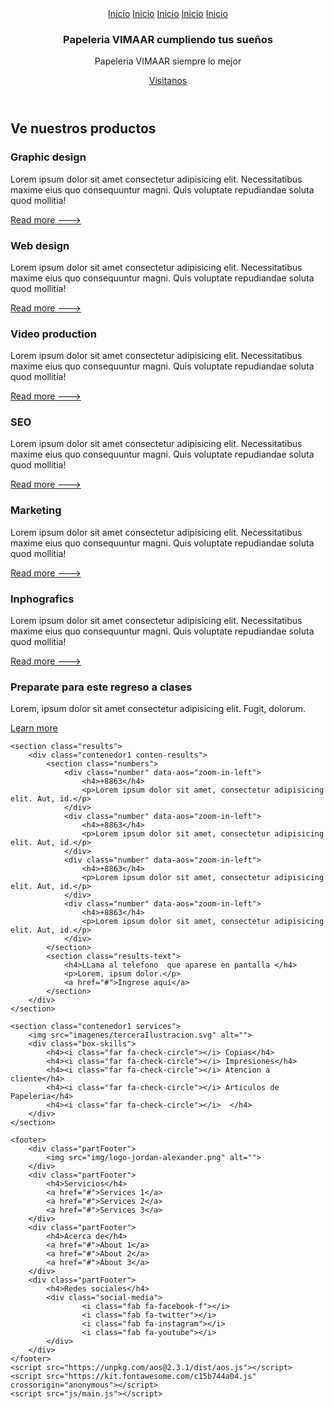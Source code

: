 <!DOCTYPE html>
<html lang="es">

<head>
    <meta charset="UTF-8">
    <meta name="viewport" content="width=device-width, initial-scale=1.0">
    <meta http-equiv="X-UA-Compatible" content="ie=edge">
    <title>Papeleria VIMAAR</title>
    <link rel="stylesheet" href="STYLE.css">
    <link href="https://fonts.googleapis.com/css?family=Roboto:100,300,400,700&display=swap" rel="stylesheet">
    <link href="https://unpkg.com/aos@2.3.1/dist/aos.css" rel="stylesheet">
</head>

<body>
    <header>
        <nav>
            <section class="contenedor nav">
                <div class="logo">
                    <img src="imagenes/logo.jpg" alt="">
                </div>
                <div class="enlaces-header">
                    <a href="#">Inicio</a>
                    <a href="#">Inicio</a>
                    <a href="#">Inicio</a>
                    <a href="#">Inicio</a>
                    <a href="#">Inicio</a>
                </div>
                <div class="hamburguer">
                    <i class="fas fa-bars"></i>
                </div>
            </section>
        </nav>
        <div class="contenedor">
            <section class="contenido-header">
                <section class="textos-header">
                    <h1>Papeleria VIMAAR cumpliendo tus sueños</h1>
                    <p class="pape"  >Papeleria VIMAAR  siempre lo mejor</p>
                    <a href="#">Visitanos</a>
                </section>
                <img src="imagenes/primeraIlustracion.svg" alt="">
            </section>
        </div>
    </header>
    <section class="about-us">
        <div class="contenedor1">
            <h2 class="titulo">Ve nuestros productos</h2>
            <div class="contenedor-articulo">
                <div class="articulo" data-aos="zoom-in-right">
                    <i class="fas fa-pen-fancy"></i>
                    <h3>Graphic design</h3>
                    <p>Lorem ipsum dolor sit amet consectetur adipisicing elit. Necessitatibus maxime eius quo
                        consequuntur magni. Quis voluptate repudiandae soluta quod mollitia!</p>
                    <a href="#">Read more ---></a>
                </div>
                <div class="articulo" data-aos="zoom-in-right">
                    <i class="fas fa-code"></i>
                    <h3>Web design</h3>
                    <p>Lorem ipsum dolor sit amet consectetur adipisicing elit. Necessitatibus maxime eius quo
                        consequuntur magni. Quis voluptate repudiandae soluta quod mollitia!</p>
                    <a href="#">Read more ---></a>
                </div>
                <div class="articulo" data-aos="zoom-in-right">
                    <i class="fas fa-cog"></i>
                    <h3>Video production</h3>
                    <p>Lorem ipsum dolor sit amet consectetur adipisicing elit. Necessitatibus maxime eius quo
                        consequuntur magni. Quis voluptate repudiandae soluta quod mollitia!</p>
                    <a href="#">Read more ---></a>
                </div>
                <div class="articulo" data-aos="zoom-in-right">
                    <i class="fas fa-chart-pie"></i>
                    <h3>SEO</h3>
                    <p>Lorem ipsum dolor sit amet consectetur adipisicing elit. Necessitatibus maxime eius quo
                        consequuntur magni. Quis voluptate repudiandae soluta quod mollitia!</p>
                    <a href="#">Read more ---></a>
                </div>
                <div class="articulo" data-aos="zoom-in-right">
                    <i class="fas fa-comments"></i>
                    <h3>Marketing</h3>
                    <p>Lorem ipsum dolor sit amet consectetur adipisicing elit. Necessitatibus maxime eius quo
                        consequuntur magni. Quis voluptate repudiandae soluta quod mollitia!</p>
                    <a href="#">Read more ---></a>
                </div>
                <div class="articulo" data-aos="zoom-in-right">
                    <i class="fas fa-chart-bar"></i>
                    <h3>Inphografics</h3>
                    <p>Lorem ipsum dolor sit amet consectetur adipisicing elit. Necessitatibus maxime eius quo
                        consequuntur magni. Quis voluptate repudiandae soluta quod mollitia!</p>
                    <a href="#">Read more ---></a>
                </div>
            </div>
        </div>
    </section>
    <section class="questions contenedor">
        <section class="textos-questions">
            <h1>Preparate para este regreso a clases</h1>
            <p>Lorem, ipsum dolor sit amet consectetur adipisicing elit. Fugit, dolorum.</p>
            <a href="#">Learn more</a>
        </section>
        <img src="imagenes/clases.svg" alt="" data-aos="zoom-out-up" data-aos-duration="2000">
    </section>

    <section class="results">
        <div class="contenedor1 conten-results">
            <section class="numbers">
                <div class="number" data-aos="zoom-in-left">
                    <h4>+8863</h4>
                    <p>Lorem ipsum dolor sit amet, consectetur adipisicing elit. Aut, id.</p>
                </div>
                <div class="number" data-aos="zoom-in-left">
                    <h4>+8863</h4>
                    <p>Lorem ipsum dolor sit amet, consectetur adipisicing elit. Aut, id.</p>
                </div>
                <div class="number" data-aos="zoom-in-left">
                    <h4>+8863</h4>
                    <p>Lorem ipsum dolor sit amet, consectetur adipisicing elit. Aut, id.</p>
                </div>
                <div class="number" data-aos="zoom-in-left">
                    <h4>+8863</h4>
                    <p>Lorem ipsum dolor sit amet, consectetur adipisicing elit. Aut, id.</p>
                </div>
            </section>
            <section class="results-text">
                <h4>LLama al telefono  que aparese en pantalla </h4>
                <p>Lorem, ipsum dolor.</p>
                <a href="#">Ingrese aquí</a>
            </section>
        </div>
    </section>

    <section class="contenedor1 services">
        <img src="imagenes/terceraIlustracion.svg" alt="">
        <div class="box-skills">
            <h4><i class="far fa-check-circle"></i> Copias</h4>
            <h4><i class="far fa-check-circle"></i> Impresiones</h4>
            <h4><i class="far fa-check-circle"></i> Atencion a cliente</h4>
            <h4><i class="far fa-check-circle"></i> Articulos de Papeleria</h4>
            <h4><i class="far fa-check-circle"></i>  </h4>
        </div>
    </section>

    <footer>
        <div class="partFooter">
            <img src="img/logo-jordan-alexander.png" alt="">
        </div>
        <div class="partFooter">
            <h4>Servicios</h4>
            <a href="#">Services 1</a>
            <a href="#">Services 2</a>
            <a href="#">Services 3</a>
        </div>
        <div class="partFooter">
            <h4>Acerca de</h4>
            <a href="#">About 1</a>
            <a href="#">About 2</a>
            <a href="#">About 3</a>
        </div>
        <div class="partFooter">
            <h4>Redes sociales</h4>
            <div class="social-media">
                    <i class="fab fa-facebook-f"></i>
                    <i class="fab fa-twitter"></i>
                    <i class="fab fa-instagram"></i>
                    <i class="fab fa-youtube"></i>
            </div>
        </div>
    </footer>
    <script src="https://unpkg.com/aos@2.3.1/dist/aos.js"></script>
    <script src="https://kit.fontawesome.com/c15b744a04.js" crossorigin="anonymous"></script>
    <script src="js/main.js"></script>
</body>

</html>
